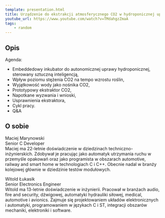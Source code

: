 ```yaml
---
template: presentation.html
title: Urządzenie do ekstrakcji atmosferycznego CO2 w hydroponicznej uprawie roślin
youtube_url: https://www.youtube.com/watch?v=TMdahgzZmaA
tags:
    - random
---
```


## Opis
Agenda:

- Embeddedowy inkubator do autonomicznej uprawy hydroponicznej, sterowany sztuczną inteligencją,
- Wpływ poziomu stężenia CO2 na tempo wzrostu roślin,
- Wyjątkowość wody jako nośnika CO2,
- Prototypowy ekstraktor CO2,
- Napotkane wyzwania i wnioski,
- Usprawnienia ekstraktora,
- Cykl pracy.
- Q&A

## O sobie
Maciej Marynowski  
Senior C Developer  
Maciej ma 22-letnie doświadczenie w dziedzinach techniczno-inżynierskich. Zdobywał je pracując jako automatyk utrzymania ruchu w przemyśle opakowań oraz jako programista w obszarach automotive, railway and smart home w technologiach C i C++. Obecnie nadal w branży kolejowej głównie w dziedzinie testów modułowych.

Witold Łukasik  
Senior Electronics Engineer  
Witold ma 13-letnie doświadczenie w inżynierii. Pracował w branżach audio, fire and security, dźwigowej, automatyki hydrauliki siłowej, medical, automotive i avionics. Zajmuje się projektowaniem układów elektronicznych i automatyki, programowaniem w językach C i ST, integracji obszarów mechaniki, elektroniki i software.
